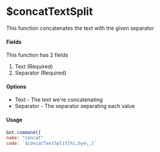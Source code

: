 # $concatTextSplit

This function concatenates the text with the given separator

#### Fields

This function has 2 fields

1. Text \(Required\)
2. Separator \(Required\)

#### Options

* Text - The text we're concatenating
* Separator - The separator separating each value

#### Usage

```javascript
bot.command({
name: "concat"
code: `$concatTextSplit[hi,bye;,]`
```

